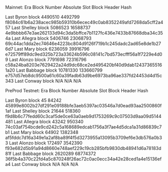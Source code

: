 Mainnet: Era Block Number Absolute Slot Block Header Hash

Last Byron block	4490510 	 4492799
f8084c61b6a238acec985b59310b6ecec49c0ab8352249afd7268da5cff2a457 Last Shelley
block	5086523 	 16588737
4e9bbbb67e3ae262133d94c3da5bffce7b1127fc436e7433b87668dba34c354a Last Allegra
block	5406746 	 23068793
69c44ac1dda2ec74646e4223bc804d9126f719b1c245dadc2ad65e8de1b276d7 Last Mary
block	 6236059 	 39916796
e72579ff89dc9ed325b723a33624b596c08141c7bd573ecfff56a1f7229e4d09 Last Alonzo
block	7791698 	 72316796
c58a24ba8203e7629422a24d9dc68ce2ed495420bf40d9dab124373655161a20 Last Babbage
block	10781330 	 133660799
e757d57eb8dc9500a61c60a39fadb63d9be6973ba96ae337fd24453d4d15c343 Last Conway
block	N/A	N/A	N/A

PreProd Testnet: Era Block Number Absolute Slot Block Header Hash

Last Byron block	45 	 84242
45899e8002b27df291e09188bfe3aeb5397ac03546a7d0ead93aa2500860f1af Last Shelley
block	21644 	 518360
f9d8b6c77fedd60c3caf5de0ce63a0aeb9d1753269c9c07503d9aa09d5144481 Last Allegra
block	43242 	 950340
74c03af754bcde9cd242c5a168689edcab1756a3f7ae4d5dca1a31d86839c7b1 Last Mary
block	 	64902 	 1382348
af5fddc7d16a349e1a2af8ba89f4f5d3273955a13095b3709ef6e3db576a0b33 Last Alonzo
block	172497 	 3542390
f93e682d5b91a94d8660e748aef229c19cb285bfb9830db48941d6a78183d81f Last Babbage
block	2620289 68774372
36f5b4a370c22fd4a5c870248f26ac72c0ac0ecc34a42e28ced1a4e15136efa4 Last Conway
block	N/A	N/A	N/A
